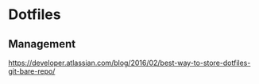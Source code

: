 # Dotfiles

## Management

https://developer.atlassian.com/blog/2016/02/best-way-to-store-dotfiles-git-bare-repo/
